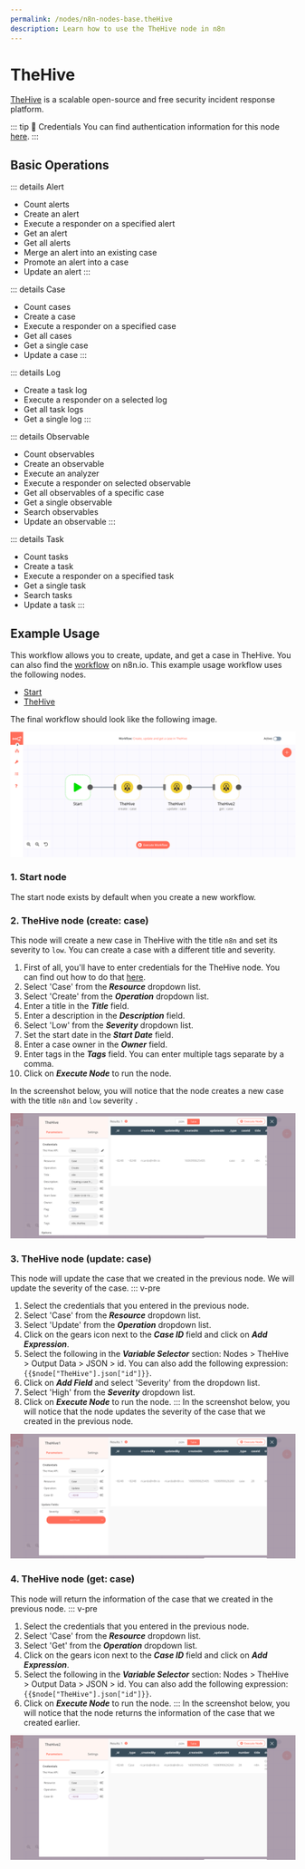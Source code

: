 ```yaml
---
permalink: /nodes/n8n-nodes-base.theHive
description: Learn how to use the TheHive node in n8n
---
```


# TheHive

[TheHive](https://thehive-project.org/) is a scalable open-source and free security incident response platform.

::: tip 🔑 Credentials
You can find authentication information for this node [here](../../../credentials/TheHive/README.md).
:::

## Basic Operations

::: details Alert
- Count alerts
- Create an alert
- Execute a responder on a specified alert
- Get an alert
- Get all alerts
- Merge an alert into an existing case
- Promote an alert into a case
- Update an alert
:::

::: details Case
- Count cases
- Create a case
- Execute a responder on a specified case
- Get all cases
- Get a single case
- Update a case
:::

::: details Log
- Create a task log
- Execute a responder on a selected log
- Get all task logs
- Get a single log
:::

::: details Observable
- Count observables
- Create an observable
- Execute an analyzer
- Execute a responder on selected observable
- Get all observables of a specific case
- Get a single observable
- Search observables
- Update an observable
:::

::: details Task
- Count tasks
- Create a task
- Execute a responder on a specified task
- Get a single task
- Search tasks
- Update a task
:::

## Example Usage

This workflow allows you to create, update, and get a case in TheHive. You can also find the [workflow](https://n8n.io/workflows/808) on n8n.io. This example usage workflow uses the following nodes.
- [Start](../../core-nodes/Start/README.md)
- [TheHive]()

The final workflow should look like the following image.

![A workflow with the TheHive node](./workflow.png)

### 1. Start node

The start node exists by default when you create a new workflow.

### 2. TheHive node (create: case)

This node will create a new case in TheHive with the title `n8n` and set its severity to `low`. You can create a case with a different title and severity.

1. First of all, you'll have to enter credentials for the TheHive node. You can find out how to do that [here](../../../credentials/TheHive/README.md).
2. Select 'Case' from the ***Resource*** dropdown list.
3. Select 'Create' from the ***Operation*** dropdown list.
4. Enter a title in the ***Title*** field.
5. Enter a description in the ***Description*** field.
6. Select 'Low' from the ***Severity*** dropdown list.
7. Set the start date in the ***Start Date*** field.
8. Enter a case owner in the ***Owner*** field.
9. Enter tags in the ***Tags*** field. You can enter multiple tags separate by a comma.
10. Click on ***Execute Node*** to run the node.

In the screenshot below, you will notice that the node creates a new case with the title `n8n` and `low` severity .

![Using TheHive node to create a new case](./TheHive_node.png)

### 3. TheHive node (update: case)

This node will update the case that we created in the previous node. We will update the severity of the case.
::: v-pre
1. Select the credentials that you entered in the previous node.
2. Select 'Case' from the ***Resource*** dropdown list.
3. Select 'Update' from the ***Operation*** dropdown list.
4. Click on the gears icon next to the ***Case ID*** field and click on ***Add Expression***.
5. Select the following in the ***Variable Selector*** section: Nodes > TheHive > Output Data > JSON > id. You can also add the following expression: `{{$node["TheHive"].json["id"]}}`.
6. Click on ***Add Field*** and select 'Severity' from the dropdown list.
7. Select 'High' from the ***Severity*** dropdown list.
8. Click on ***Execute Node*** to run the node.
:::
In the screenshot below, you will notice that the node updates the severity of the case that we created in the previous node.

![Using TheHive node to update the severity of a case](./TheHive1_node.png)

### 4. TheHive node (get: case)

This node will return the information of the case that we created in the previous node.
::: v-pre
1. Select the credentials that you entered in the previous node.
2. Select 'Case' from the ***Resource*** dropdown list.
3. Select 'Get' from the ***Operation*** dropdown list.
4. Click on the gears icon next to the ***Case ID*** field and click on ***Add Expression***.
5. Select the following in the ***Variable Selector*** section: Nodes > TheHive > Output Data > JSON > id. You can also add the following expression: `{{$node["TheHive"].json["id"]}}`.
6. Click on ***Execute Node*** to run the node.
:::
In the screenshot below, you will notice that the node returns the information of the case that we created earlier.

![Using TheHive node to return the information a case](./TheHive2_node.png)
